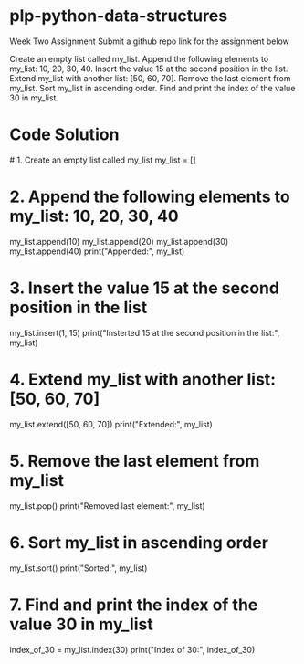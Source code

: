 # plp-python-data-structures
Week Two Assignment
Submit a github repo link for the assignment below


Create an empty list called my_list.
Append the following elements to my_list: 10, 20, 30, 40.
Insert the value 15 at the second position in the list.
Extend my_list with another list: [50, 60, 70].
Remove the last element from my_list.
Sort my_list in ascending order.
Find and print the index of the value 30 in my_list.

<h1>Code Solution</h1>
# 1. Create an empty list called my_list
my_list = []

# 2. Append the following elements to my_list: 10, 20, 30, 40
my_list.append(10)
my_list.append(20)
my_list.append(30)
my_list.append(40)
print("Appended:", my_list)

# 3. Insert the value 15 at the second position in the list
my_list.insert(1, 15)
print("Insterted 15 at the second position in the list:", my_list)

# 4. Extend my_list with another list: [50, 60, 70]
my_list.extend([50, 60, 70])
print("Extended:", my_list)

# 5. Remove the last element from my_list
my_list.pop()
print("Removed last element:", my_list)

# 6. Sort my_list in ascending order
my_list.sort()
print("Sorted:", my_list)

# 7. Find and print the index of the value 30 in my_list
index_of_30 = my_list.index(30)
print("Index of 30:", index_of_30)